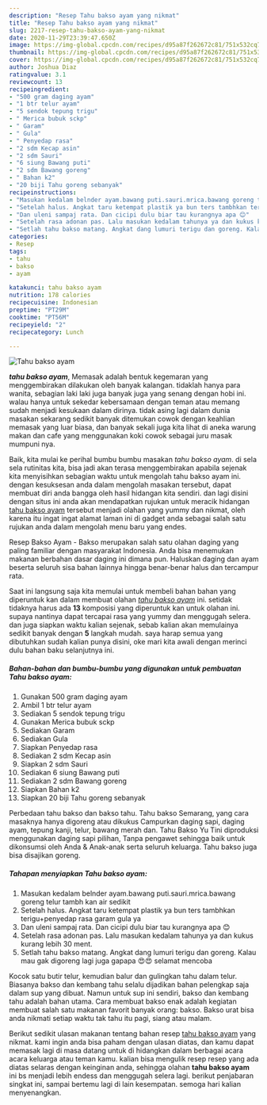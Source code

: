 ```yaml
---
description: "Resep Tahu bakso ayam yang nikmat"
title: "Resep Tahu bakso ayam yang nikmat"
slug: 2217-resep-tahu-bakso-ayam-yang-nikmat
date: 2020-11-29T23:39:47.650Z
image: https://img-global.cpcdn.com/recipes/d95a87f262672c81/751x532cq70/tahu-bakso-ayam-foto-resep-utama.jpg
thumbnail: https://img-global.cpcdn.com/recipes/d95a87f262672c81/751x532cq70/tahu-bakso-ayam-foto-resep-utama.jpg
cover: https://img-global.cpcdn.com/recipes/d95a87f262672c81/751x532cq70/tahu-bakso-ayam-foto-resep-utama.jpg
author: Joshua Diaz
ratingvalue: 3.1
reviewcount: 13
recipeingredient:
- "500 gram daging ayam"
- "1 btr telur ayam"
- "5 sendok tepung trigu"
- " Merica bubuk sckp"
- " Garam"
- " Gula"
- " Penyedap rasa"
- "2 sdm Kecap asin"
- "2 sdm Sauri"
- "6 siung Bawang puti"
- "2 sdm Bawang goreng"
- " Bahan k2"
- "20 biji Tahu goreng sebanyak"
recipeinstructions:
- "Masukan kedalam belnder ayam.bawang puti.sauri.mrica.bawang goreng telur tambh kan air sedikit"
- "Setelah halus. Angkat taru ketempat plastik ya bun ters tambhkan terigu+penyedap rasa garam gula ya"
- "Dan uleni sampaj rata. Dan cicipi dulu biar tau kurangnya apa 😊"
- "Setelah rasa adonan pas. Lalu masukan kedalam tahunya ya dan kukus kurang lebih 30 ment."
- "Setlah tahu bakso matang. Angkat dang lumuri terigu dan goreng. Kalau mau gak digoreng lagi juga gapapa 😍😍 selamat mencoba"
categories:
- Resep
tags:
- tahu
- bakso
- ayam

katakunci: tahu bakso ayam 
nutrition: 178 calories
recipecuisine: Indonesian
preptime: "PT29M"
cooktime: "PT56M"
recipeyield: "2"
recipecategory: Lunch

---
```



![Tahu bakso ayam](https://img-global.cpcdn.com/recipes/d95a87f262672c81/751x532cq70/tahu-bakso-ayam-foto-resep-utama.jpg)

<b><i>tahu bakso ayam</i></b>, Memasak adalah bentuk kegemaran yang menggembirakan dilakukan oleh banyak kalangan. tidaklah hanya para wanita, sebagian laki laki juga banyak juga yang senang dengan hobi ini. walau hanya untuk sekedar kebersamaan dengan teman atau memang sudah menjadi kesukaan dalam dirinya. tidak asing lagi dalam dunia masakan sekarang sedikit banyak ditemukan cowok dengan keahlian memasak yang luar biasa, dan banyak sekali juga kita lihat di aneka warung makan dan cafe yang menggunakan koki cowok sebagai juru masak mumpuni nya.

Baik, kita mulai ke perihal bumbu bumbu masakan <i>tahu bakso ayam</i>. di sela sela rutinitas kita, bisa jadi akan terasa menggembirakan apabila sejenak kita menyisihkan sebagian waktu untuk mengolah tahu bakso ayam ini. dengan kesuksesan anda dalam mengolah masakan tersebut, dapat membuat diri anda bangga oleh hasil hidangan kita sendiri. dan lagi disini dengan situs ini anda akan mendapatkan rujukan untuk meracik hidangan <u>tahu bakso ayam</u> tersebut menjadi olahan yang yummy dan nikmat, oleh karena itu ingat ingat alamat laman ini di gadget anda sebagai salah satu rujukan anda dalam mengolah menu baru yang endes.

Resep Bakso Ayam - Bakso merupakan salah satu olahan daging yang paling familiar dengan masyarakat Indonesia. Anda bisa menemukan makanan berbahan dasar daging ini dimana pun. Haluskan daging dan ayam beserta seluruh sisa bahan lainnya hingga benar-benar halus dan tercampur rata.


Saat ini langsung saja kita memulai untuk membeli bahan bahan yang diperuntuk kan dalam membuat olahan <u><i>tahu bakso ayam</i></u> ini. setidak tidaknya harus ada <b>13</b> komposisi yang diperuntuk kan untuk olahan ini. supaya nantinya dapat tercapai rasa yang yummy dan menggugah selera. dan juga siapkan waktu kalian sejenak, sebab kalian akan memulainya sedikit banyak dengan <b>5</b> langkah mudah. saya harap semua yang dibutuhkan sudah kalian punya disini, oke mari kita awali dengan merinci dulu bahan baku selanjutnya ini.

<!--inarticleads1-->

##### Bahan-bahan dan bumbu-bumbu yang digunakan untuk pembuatan Tahu bakso ayam:

1. Gunakan 500 gram daging ayam
1. Ambil 1 btr telur ayam
1. Sediakan 5 sendok tepung trigu
1. Gunakan  Merica bubuk sckp
1. Sediakan  Garam
1. Sediakan  Gula
1. Siapkan  Penyedap rasa
1. Sediakan 2 sdm Kecap asin
1. Siapkan 2 sdm Sauri
1. Sediakan 6 siung Bawang puti
1. Sediakan 2 sdm Bawang goreng
1. Siapkan  Bahan k2
1. Siapkan 20 biji Tahu goreng sebanyak


Perbedaan tahu bakso dan bakso tahu. Tahu bakso Semarang, yang cara masaknya hanya digoreng atau dikukus Campurkan daging sapi, daging ayam, tepung kanji, telur, bawang merah dan. Tahu Bakso Yu Tini diproduksi menggunakan daging sapi pilihan, Tanpa pengawet sehingga baik untuk dikonsumsi oleh Anda &amp; Anak-anak serta seluruh keluarga. Tahu bakso juga bisa disajikan goreng. 

<!--inarticleads2-->

##### Tahapan menyiapkan Tahu bakso ayam:

1. Masukan kedalam belnder ayam.bawang puti.sauri.mrica.bawang goreng telur tambh kan air sedikit
1. Setelah halus. Angkat taru ketempat plastik ya bun ters tambhkan terigu+penyedap rasa garam gula ya
1. Dan uleni sampaj rata. Dan cicipi dulu biar tau kurangnya apa 😊
1. Setelah rasa adonan pas. Lalu masukan kedalam tahunya ya dan kukus kurang lebih 30 ment.
1. Setlah tahu bakso matang. Angkat dang lumuri terigu dan goreng. Kalau mau gak digoreng lagi juga gapapa 😍😍 selamat mencoba


Kocok satu butir telur, kemudian balur dan gulingkan tahu dalam telur. Biasanya bakso dan kembang tahu selalu dijadikan bahan pelengkap saja dalam sup yang dibuat. Namun untuk sup ini sendiri, bakso dan kembang tahu adalah bahan utama. Cara membuat bakso enak adalah kegiatan membuat salah satu makanan favorit banyak orang: bakso. Bakso urat bisa anda nikmati setiap waktu tak tahu itu pagi, siang atau malam. 

Berikut sedikit ulasan makanan tentang bahan resep <u>tahu bakso ayam</u> yang nikmat. kami ingin anda bisa paham dengan ulasan diatas, dan kamu dapat memasak lagi di masa datang untuk di hidangkan dalam berbagai acara acara keluarga atau teman kamu. kalian bisa mengulik resep resep yang ada diatas selaras dengan keinginan anda, sehingga olahan <b>tahu bakso ayam</b> ini bs menjadi lebih endess dan menggugah selera lagi. berikut penjabaran singkat ini, sampai bertemu lagi di lain kesempatan. semoga hari kalian menyenangkan.
